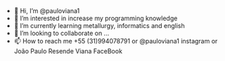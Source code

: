 - 👋 Hi, I’m @pauloviana1
- 👀 I’m interested in increase my programming knowledge
- 🌱 I’m currently learning metallurgy, informatics and english
- 💞️ I’m looking to collaborate on ...
- 📫 How to reach me +55 (31)994078791 or @pauloviana1 instagram or  João Paulo Resende Viana FaceBook

<!---
pauloviana1/pauloviana1 is a ✨ special ✨ repository because its `README.md` (this file) appears on your GitHub profile.
You can click the Preview link to take a look at your changes.
--->
